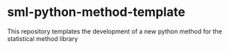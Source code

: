 # sml-python-method-template
This repository templates the development of a new python method for the statistical method library

